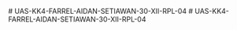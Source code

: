 
#   U A S - K K 4 - F A R R E L - A I D A N - S E T I A W A N - 3 0 - X I I - R P L - 0 4  
 #   U A S - K K 4 - F A R R E L - A I D A N - S E T I A W A N - 3 0 - X I I - R P L - 0 4  
 
